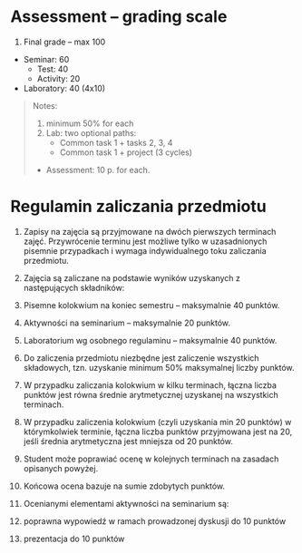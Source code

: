 # Assessment – grading scale

1. Final grade – max 100
  - Seminar: 60
     - Test: 40
     - Activity: 20
  - Laboratory: 40 (4x10) 

>Notes:
>
>1. minimum 50% for each
>2. Lab: two optional paths:
>    - Common task 1 + tasks 2, 3, 4
>    - Common task 1 + project (3 cycles)
> - Assessment: 10 p. for each.


# Regulamin zaliczania przedmiotu

1. Zapisy na zajęcia są przyjmowane na dwóch pierwszych terminach zajęć. Przywrócenie terminu jest możliwe tylko w uzasadnionych pisemnie przypadkach i wymaga indywidualnego toku zaliczania przedmiotu.
 
1. Zajęcia są zaliczane na podstawie wyników uzyskanych z następujących składników:

  1.	Pisemne kolokwium na koniec semestru – maksymalnie 40 punktów.
  1.	Aktywności na seminarium – maksymalnie 20 punktów.
  1.	Laboratorium wg osobnego regulaminu – maksymalnie 40 punktów.

2.	Do zaliczenia przedmiotu niezbędne jest zaliczenie wszystkich składowych, tzn. uzyskanie minimum 50% maksymalnej liczby punktów. 

3.	W przypadku zaliczania kolokwium w kilku terminach, łączna liczba punktów jest równa średnie arytmetycznej uzyskanej na wszystkich terminach.

4.	W przypadku zaliczenia kolokwium (czyli uzyskania min 20 punktów) w którymkolwiek terminie, łączna liczba punktów przyjmowana jest na 20, jeśli średnia arytmetyczna jest mniejsza od 20 punktów.

5.	Student może poprawiać ocenę w kolejnych terminach na zasadach opisanych powyżej.

6.	Końcowa ocena bazuje na sumie zdobytych punktów.

7.	Ocenianymi elementami aktywności na seminarium są:
  1.	poprawna wypowiedź w ramach prowadzonej dyskusji do 10 punktów
  2.	prezentacja do 10 punktów
